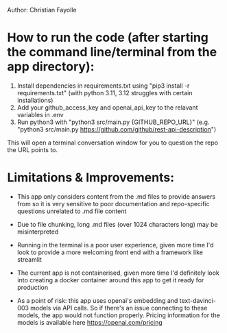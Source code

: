 Author: Christian Fayolle


# How to run the code (after starting the command line/terminal from the app directory):   

1) Install dependencies in requirements.txt using "pip3 install -r requirements.txt" (with python 3.11, 3.12 struggles with certain installations)  
2) Add your github_access_key and openai_api_key to the relavant variables in .env  
3) Run python3 with "python3 src/main.py {GITHUB_REPO_URL}" (e.g. "python3 src/main.py https://github.com/github/rest-api-description")

This will open a terminal conversation window for you to question the repo the URL points to.


# Limitations & Improvements:

+ This app only considers content from the .md files to provide answers from so it is very sensitive to poor documentation and repo-specific questions unrelated to .md file content

+ Due to file chunking, long .md files (over 1024 characters long) may be misinterpreted

+ Running in the terminal is a poor user experience, given more time I'd look to provide a more welcoming front end with a framework like streamlit

+ The current app is not containerised, given more time I'd definitely look into creating a docker container around this app to get it ready for production

+ As a point of risk: this app uses openai's embedding and text-davinci-003 models via API calls. So if there's an issue connecting to these models, the app would not function properly.  Pricing information for the models is available here https://openai.com/pricing